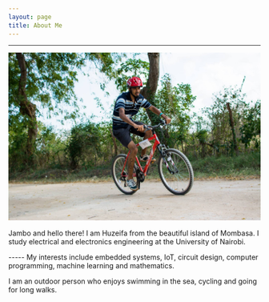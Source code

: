 ```yaml
---
layout: page
title: About Me
---
```

-----
<div class="row">
    <div class="col-4">
        <img title="Profile Image" src="/public/images/about.jpg" alt="Profile">
    </div>
    <div class="col-8">
        <p class="message">
       Jambo and hello there! I am Huzeifa from the beautiful island of Mombasa. I study electrical and electronics engineering at the University of Nairobi.
        </p>
    </div>
</div>
-----
My interests include embedded systems, IoT, circuit design, computer programming, machine learning and mathematics.

I am an outdoor person who enjoys swimming in the sea, cycling and going for long walks.
